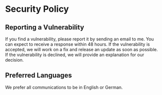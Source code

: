 # Security Policy

## Reporting a Vulnerability

If you find a vulnerability, please report it by sending an email to me. You can expect to receive a response within 48 hours. 
If the vulnerability is accepted, we will work on a fix and release an update as soon as possible. 
If the vulnerability is declined, we will provide an explanation for our decision.

## Preferred Languages
We prefer all communications to be in English or German.
